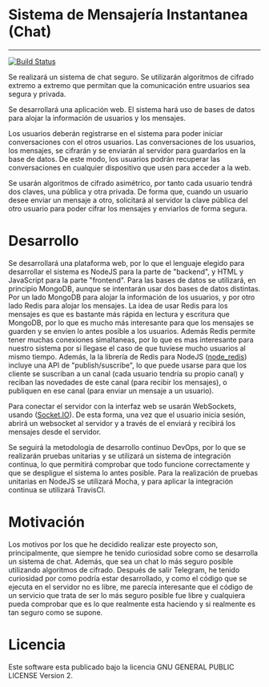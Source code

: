 
# Sistema de Mensajería Instantanea (Chat)
___

[![Build Status](https://travis-ci.org/segura2010/CC-Proyecto-OpenSecureChat.svg?branch=master)](https://travis-ci.org/segura2010/CC-Proyecto-OpenSecureChat)


Se realizará un sistema de chat seguro. Se utilizarán algoritmos de cifrado extremo a extremo que permitan que la comunicación entre usuarios sea segura y privada.

Se desarrollará una aplicación web. El sistema hará uso de bases de datos para alojar la información de usuarios y los mensajes.

Los usuarios deberán registrarse en el sistema para poder iniciar conversaciones con el otros usuarios. Las conversaciones de los usuarios, los mensajes, se cifrarán y se enviarán al servidor para guardarlos en la base de datos. De este modo, los usuarios podrán recuperar las conversaciones en cualquier dispositivo que usen para acceder a la web. 

Se usarán algoritmos de cifrado asimétrico, por tanto cada usuario tendrá dos claves, una pública y otra privada. De forma que, cuando un usuario desee enviar un mensaje a otro, solicitará al servidor la clave pública del otro usuario para poder cifrar los mensajes y enviarlos de forma segura.

# Desarrollo

Se desarrollará una plataforma web, por lo que el lenguaje elegido para desarrollar el sistema es NodeJS para la parte de "backend", y HTML y JavaScript para la parte "frontend". Para las bases de datos se utilizará, en principio MongoDB, aunque se intentarán usar dos bases de datos distintas. Por un lado MongoDB para alojar la información de los usuarios, y por otro lado Redis para alojar los mensajes. La idea de usar Redis para los mensajes es que es bastante más rápida en lectura y escritura que MongoDB, por lo que es mucho más interesante para que los mensajes se guarden y se envíen lo antes posible a los usuarios. Además Redis permite tener muchas conexiones simaltaneas, por lo que es mas interesante para nuestro sistema por si llegase el caso de que tuviese mucho usuarios al mismo tiempo. Además, la la librería de Redis para NodeJS ([node_redis](https://github.com/NodeRedis/node_redis)) incluye una API de "publish/suscribe", lo que puede usarse para que los cliente se suscriban a un canal (cada usuario tendría su propio canal) y reciban las novedades de este canal (para recibir los mensajes), o publiquen en ese canal (para enviar un mensaje a un usuario).

Para conectar el servidor con la interfaz web se usarán WebSockets, usando ([Socket.IO](http://socket.io)). De esta forma, una vez que el usuario inicia sesión, abrirá un websocket al servidor y a través de el enviará y recibirá los mensajes desde el servidor.

Se seguirá la metodología de desarrollo continuo DevOps, por lo que se realizarán pruebas unitarias y se utilizará un sistema de integración continua, lo que permitirá comprobar que todo funcione correctamente y que se despligue el sistema lo antes posible. Para la realización de pruebas unitarias en NodeJS se utilizará Mocha, y para aplicar la integración continua se utilizará TravisCI.

# Motivación

Los motivos por los que he decidido realizar este proyecto son, principalmente, que siempre he tenido curiosidad sobre como se desarrolla un sistema de chat. Además, que sea un chat lo más seguro posible utilizando algoritmos de cifrado. Después de salir Telegram, he tenido curiosidad por como podría estar desarrollado, y como el código que se ejecuta en el servidor no es libre, me parecía interesante que el código de un servicio que trata de ser lo más seguro posible fue libre y cualquiera pueda comprobar que es lo que realmente esta haciendo y si realmente es tan seguro como se supone.

# Licencia

Este software esta publicado bajo la licencia GNU GENERAL PUBLIC LICENSE Version 2.
